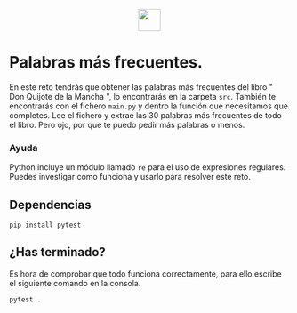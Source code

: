 <p align="center">
    <img src="https://dekalabs.com/wp-content/uploads/2019/02/dekalabs-logo-web.png" height="40">	
</p>

# Palabras más frecuentes.

En este reto tendrás que obtener las palabras más frecuentes del libro " Don Quijote de la Mancha ", lo encontrarás en
la carpeta ``src``. También te encontrarás con el fichero ``main.py`` y dentro la función que necesitamos que completes.
Lee el fichero y extrae las 30 palabras más frecuentes de todo el libro. Pero ojo, por que te puedo
pedir más palabras o menos.

### Ayuda
    
Python incluye un módulo llamado ``re`` para el uso de expresiones regulares. Puedes investigar como funciona y usarlo 
para resolver este reto.

## Dependencias

    pip install pytest

## ¿Has terminado?

Es hora de comprobar que todo funciona correctamente, para ello escribe el siguiente comando en la consola.

    pytest .
